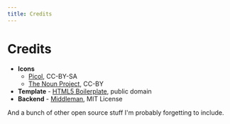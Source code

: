 ```yaml
---
title: Credits
---
```

# Credits
* __Icons__
  * [Picol](http://picol.org), CC-BY-SA
  * [The Noun Project](http://thenounproject.com), CC-BY
* __Template__ - [HTML5 Boilerplate](http://html5boilerplate.com), public domain
* __Backend__ - [Middleman](http://middlemanapp.com), MIT License

And a bunch of other open source stuff I'm probably forgetting to include.
